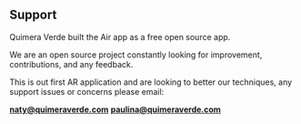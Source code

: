## Support

Quimera Verde built the Air app as a free open source app. 

We are an open source project constantly looking for improvement, contributions, and any feedback. 

This is out first AR application and are looking to better our techniques, any support issues or concerns please email:

**naty@quimeraverde.com**
**paulina@quimeraverde.com**
